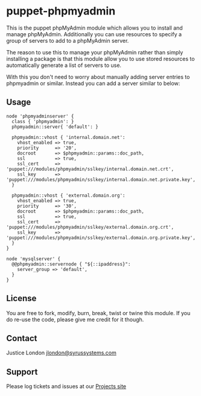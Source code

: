 puppet-phpmyadmin
=================

This is the puppet phpMyAdmin module which allows you to install and manage phpMyAdmin.
Additionally you can use resources to specify a group of servers to add to a phpMyAdmin server.

The reason to use this to manage your phpMyAdmin rather than simply installing a package is that
this module allow you to use stored resources to automatically generate a list of servers to use.

With this you don't need to worry about manually adding server entries to phpmyadmin or similar.
Instead you can add a server similar to below:

Usage
-----
	node 'phpmyadminserver' {
	  class { 'phpmyadmin': }
	  phpmyadmin::server{ 'default': }

	  phpmyadmin::vhost { 'internal.domain.net':
	    vhost_enabled => true,
	    priority      => '20',
	    docroot       => $phpmyadmin::params::doc_path,
	    ssl           => true,
	    ssl_cert      => 'puppet:///modules/phpmyadmin/sslkey/internal.domain.net.crt',
	    ssl_key       => 'puppet:///modules/phpmyadmin/sslkey/internal.domain.net.private.key',
	  }

	  phpmyadmin::vhost { 'external.domain.org':
	    vhost_enabled => true,
	    priority      => '30',
	    docroot       => $phpmyadmin::params::doc_path,
	    ssl           => true,
	    ssl_cert      => 'puppet:///modules/phpmyadmin/sslkey/external.domain.org.crt',
	    ssl_key       => 'puppet:///modules/phpmyadmin/sslkey/external.domain.org.private.key',
	  }
	}

	node 'mysqlserver' {
	  @@phpmyadmin::servernode { "${::ipaddress}":
	    server_group => 'default',
	  }
	}

License
-------

You are free to fork, modify, burn, break, twist or twine this module.
If you do re-use the code, please give me credit for it though.

Contact
-------

Justice London <jlondon@syrussystems.com>

Support
-------

Please log tickets and issues at our [Projects site](http://github.com/justicel/puppet-phpmyadmin)
